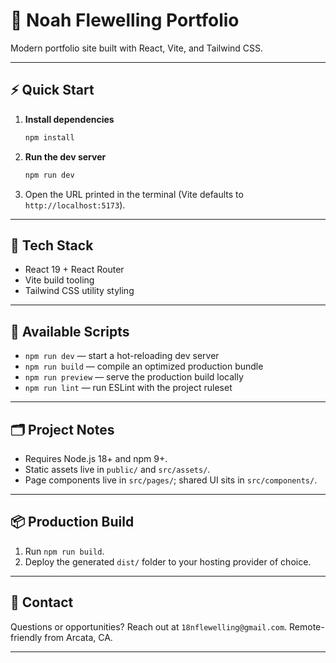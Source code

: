 # 🌌 Noah Flewelling Portfolio

Modern portfolio site built with React, Vite, and Tailwind CSS.

---

## ⚡ Quick Start
1. **Install dependencies**
   ```bash
   npm install
   ```
2. **Run the dev server**
   ```bash
   npm run dev
   ```
3. Open the URL printed in the terminal (Vite defaults to `http://localhost:5173`).

---

## 🧰 Tech Stack
- React 19 + React Router
- Vite build tooling
- Tailwind CSS utility styling

---

## 🧪 Available Scripts
- `npm run dev` — start a hot-reloading dev server
- `npm run build` — compile an optimized production bundle
- `npm run preview` — serve the production build locally
- `npm run lint` — run ESLint with the project ruleset

---

## 🗂 Project Notes
- Requires Node.js 18+ and npm 9+.
- Static assets live in `public/` and `src/assets/`.
- Page components live in `src/pages/`; shared UI sits in `src/components/`.

---

## 📦 Production Build
1. Run `npm run build`.
2. Deploy the generated `dist/` folder to your hosting provider of choice.

---

## 📨 Contact
Questions or opportunities? Reach out at `18nflewelling@gmail.com`. Remote-friendly from Arcata, CA.

---
